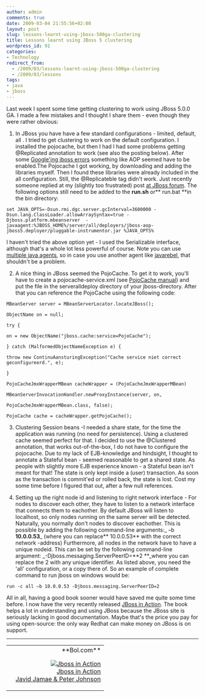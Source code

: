 ```yaml
---
author: admin
comments: true
date: 2009-03-04 21:55:56+02:00
layout: post
slug: lessons-learnt-using-jboss-500ga-clustering
title: Lessons learnt using JBoss 5 clustering
wordpress_id: 91
categories:
- Technology
redirect_from:
  - /2009/03/lessons-learnt-using-jboss-500ga-clustering
  - /2009/03/lessons
tags:
- java
- jboss
---
```


Last week I spent some time getting clustering to work using JBoss 5.0.0 GA. I made a few mistakes and I thought I share them - even though they were rather obvious:




  1. In JBoss you have have a few standard configurations -     limited, default, all . I tried to get clustering to work on the     default configuration. I installed the pojocache, but then I had I     had some problems getting @Replicated annotation to work (see also     the posting below). After some [Google'ing     jboss errors](http://www.jboss.org/index.html?module=bb&op=viewtopic&t=146826) something like AOP seemed have to be enabled.The     Pojocache I got working, by downloading and adding the libraries     myself. Then I found these libraries were already included in the     all configuration.
Still, the @Replicateble tag didn't work. Just recently someone replied at my (slightly too frustrated) post [at JBoss forum](http://www.jboss.org/index.html?module=bb&op=viewtopic&p=4223159#4223159).
The following options still need to be added to the **run.sh** or** run.bat **in the bin directory:


    set JAVA_OPTS=-Dsun.rmi.dgc.server.gcInterval=3600000 -Dsun.lang.ClassLoader.allowArraySyntax=true -Djboss.platform.mbeanserver  -javaagent:%JBOSS_HOME%/server/all/deployers/jboss-aop-jboss5.deployer/pluggable-instrumentor.jar %JAVA_OPTS%


I haven't tried the above option yet - I used the Serializable interface, although that's a whole lot less powerful of course.
Note you can use [multiple java agents](http://javahowto.blogspot.com/2006/07/javaagent-option.html), so in case you use another agent like [javarebel](http://www.zeroturnaround.com/javarebel/), that shouldn't be a problem.


  2. A nice thing in JBoss seemed the PojoCache. To get it to     work, you'll have to create a pojocache-service.xml (see [PojoCache     manual](http://www.jboss.org/file-access/default/members/jbosscache/freezone/docs/2.0.0.GA/PojoCache/en/html/configuration.html)) and put the file in the serveralldeploy directory of     your jboss-directory. After that you can reference the PojoCache     using the following code:


    MBeanServer server = MBeanServerLocator.locateJBoss();

    ObjectName on = null;

    try {

    on = new ObjectName("jboss.cache:service=PojoCache");

    } catch (MalformedObjectNameException e) {

    throw new ContinuAansturingException("Cache service niet correct geconfigureerd.", e);

    }

    PojoCacheJmxWrapperMBean cacheWrapper = (PojoCacheJmxWrapperMBean)

    MBeanServerInvocationHandler.newProxyInstance(server, on,

    PojoCacheJmxWrapperMBean.class, false);

    PojoCache cache = cacheWrapper.getPojoCache();




  3. Clustering     Session beans -I needed a share state, for the time the application     was running (no need for persistence). Using a clustered cache     seemed perfect for that. I decided to use the @Clustered annotation,     that works out-of-the-box, I do not have to configure the     pojocache. Due to my lack of EJB-knowledge and hindsight, I     thought to annotate a Stateful bean - seemed reasonable to get a     shared state. As people with slightly more EJB experience known -     a Stateful bean isn't meant for that! The state is only kept inside     a (user) transaction. As soon as the transaction is commit'ed or     rolled back, the state is lost.
Cost my some time before I     figured that out, after a few null references.


  4. Setting up the right node id and listening to right network interface - For nodes to discover each other, they have to listen to a network interface that connects them to eachother. By default JBoss will listen to localhost, so only nodes running on the same server will be detected. Naturally, you normally don't nodes to discover eachother. This is possible by adding the following command-line arguments:_ –b **10.0.0.53**_ (where you can replace** 10.0.0.53** with the correct network -address)
Furthermore, all nodes in the network have to have a unique nodeid. This can be set by the following command-line argument: _-Djboss.messaging.ServerPeerID=**2 **_where you can replace the 2 with any unique identifier.
As listed above, you need the 'all' configuration, or a copy there of. So an example of complete command to run jboss on windows would be:


    run -c all –b 10.0.0.53 -Djboss.messaging.ServerPeerID=2





All in all, having a good book sooner would have saved me quite some time before. I now have the very recently released [JBoss in Action](http://www.amazon.com/gp/product/1933988029?ie=UTF8&tag=geonic-20&linkCode=as2&camp=1789&creative=9325&creativeASIN=1933988029). The book helps a lot in understanding and using JBoss because the JBoss site is seriously lacking in good documentation. Maybe that's the price you pay for using open-source: the only way Redhat can make money on JBoss is on support.



* * *


<table width="100%" ><tr >
<td >


</td>

<td align="right" border="1" >**Bol.com**  

[![Jboss in Action](http://www.bol.com/imgbase0/thumb/BOOKCOVER/FC/1/9/3/3/9/1933988029.gif)  
Jboss in Action  
Javid Jamae & Peter Johnson  
](http://clk.tradedoubler.com/click?a=1601917&p=67859&g=17297702&epi=1001004005604637)

</td></tr></table>
